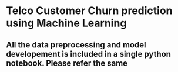 # Telco Customer Churn prediction using Machine Learning

## All the data preprocessing and model developement is included in a single python notebook. Please refer the same
